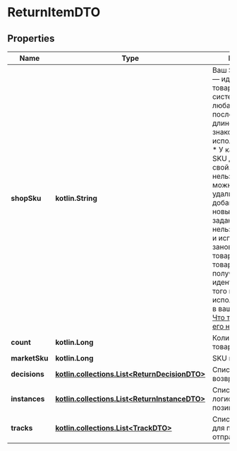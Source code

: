 
# ReturnItemDTO

## Properties
| Name | Type | Description | Notes |
| ------------ | ------------- | ------------- | ------------- |
| **shopSku** | **kotlin.String** | Ваш SKU — идентификатор товара в вашей системе.  Разрешена любая последовательность длиной до 255 знаков.  Правила использования SKU:  * У каждого товара SKU должен быть свой.  * SKU товара нельзя менять — можно только удалить товар и добавить заново с новым SKU.  * Уже заданный SKU нельзя освободить и использовать заново для другого товара. Каждый товар должен получать новый идентификатор, до того никогда не использовавшийся в вашем каталоге.  [Что такое SKU и как его назначать](https://yandex.ru/support/marketplace/assortment/add/index.html#fields)  |  |
| **count** | **kotlin.Long** | Количество единиц товара. |  |
| **marketSku** | **kotlin.Long** | SKU на Маркете. |  [optional] |
| **decisions** | [**kotlin.collections.List&lt;ReturnDecisionDTO&gt;**](ReturnDecisionDTO.md) | Список решений по возврату. |  [optional] |
| **instances** | [**kotlin.collections.List&lt;ReturnInstanceDTO&gt;**](ReturnInstanceDTO.md) | Список логистических позиций возврата. |  [optional] |
| **tracks** | [**kotlin.collections.List&lt;TrackDTO&gt;**](TrackDTO.md) | Список трек-кодов для почтовых отправлений. |  [optional] |



